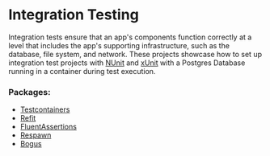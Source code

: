 # Integration Testing

Integration tests ensure that an app's components function correctly at a level that includes the app's supporting
infrastructure, such as the database, file system, and network. These projects showcase how to set up integration test
projects with [NUnit](https://docs.nunit.org/) and [xUnit](https://xunit.net/) with a Postgres Database running in a
container during test execution.

### Packages:

* [Testcontainers](https://github.com/testcontainers/testcontainers-dotnet)
* [Refit](https://github.com/reactiveui/refit)
* [FluentAssertions](https://fluentassertions.com/introduction)
* [Respawn](https://github.com/jbogard/Respawn)
* [Bogus](https://github.com/bchavez/Bogus)